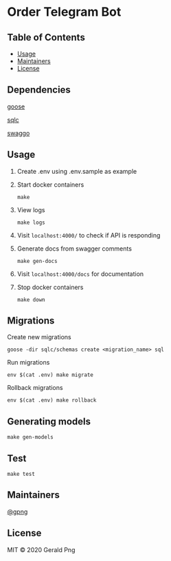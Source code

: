 # Order Telegram Bot

## Table of Contents

- [Usage](#usage)
- [Maintainers](#maintainers)
- [License](#license)

## Dependencies

[goose](https://github.com/pressly/goose)

[sqlc](https://dl.equinox.io/sqlc/sqlc/devel)

[swaggo](https://github.com/swaggo/swag)


## Usage

1. Create .env using .env.sample as example

1. Start docker containers

    ```
    make
    ```

1. View logs

    ```
    make logs
    ```

1. Visit `localhost:4000/` to check if API is responding

1. Generate docs from swagger comments

    ```
    make gen-docs
    ```

1. Visit `localhost:4000/docs` for documentation

1. Stop docker containers

    ```
    make down
    ```

## Migrations

Create new migrations

```
goose -dir sqlc/schemas create <migration_name> sql
```

Run migrations

```
env $(cat .env) make migrate
```

Rollback migrations

```
env $(cat .env) make rollback
```

## Generating models

```
make gen-models
```


## Test

```
make test
```

## Maintainers

[@gpng](https://github.com/gpng)

## License

MIT © 2020 Gerald Png
